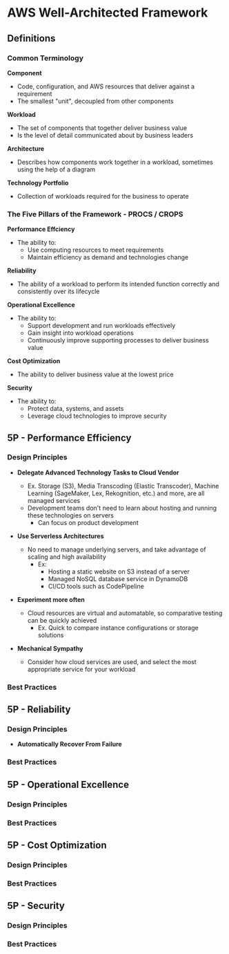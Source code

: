 # AWS Well-Architected Framework

## Definitions

### Common Terminology
**Component**
- Code, configuration, and AWS resources that deliver against a requirement
- The smallest "unit", decoupled from other components
  
**Workload**
- The set of components that together deliver business value
- Is the level of detail communicated about by business leaders

**Architecture**
- Describes how components work together in a workload, sometimes using the help of a diagram

**Technology Portfolio**
- Collection of workloads required for the business to operate

### The Five Pillars of the Framework - PROCS / CROPS
**Performance Effciency**
- The ability to: 
  - Use computing resources to meet requirements
  - Maintain efficiency as demand and technologies change

**Reliability**
- The ability of a workload to perform its intended function correctly and consistently over its lifecycle

**Operational Excellence**
- The ability to:
  - Support development and run workloads effectively
  - Gain insight into workload operations
  - Continuously improve supporting processes to deliver business value

**Cost Optimization**
- The ability to deliver business value at the lowest price

**Security**
- The ability to:
  - Protect data, systems, and assets
  - Leverage cloud technologies to improve security

## 5P - Performance Efficiency
### Design Principles
- **Delegate Advanced Technology Tasks to Cloud Vendor**
  - Ex. Storage (S3), Media Transcoding (Elastic Transcoder), Machine Learning (SageMaker, Lex, Rekognition, etc.) and more, are all managed services
  - Development teams don't need to learn about hosting and running these technologies on servers
    - Can focus on product development

- **Use Serverless Architectures**
  - No need to manage underlying servers, and take advantage of scaling and high availability
    - Ex:
      - Hosting a static website on S3 instead of a server
      - Managed NoSQL database service in DynamoDB
      - CI/CD tools such as CodePipeline

- **Experiment more often**
  - Cloud resources are virtual and automatable, so comparative testing can be quickly achieved
    - Ex. Quick to compare instance configurations or storage solutions

- **Mechanical Sympathy**
  - Consider how cloud services are used, and select the most appropriate service for your workload

### Best Practices

## 5P - Reliability
### Design Principles

- **Automatically Recover From Failure**

### Best Practices

## 5P - Operational Excellence
### Design Principles

### Best Practices

## 5P - Cost Optimization
### Design Principles

### Best Practices

## 5P - Security
### Design Principles

### Best Practices

